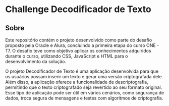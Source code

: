 <h1>Challenge Decodificador de Texto</h1>

<h2>Sobre</h2>

Este repositório contém o projeto desenvolvido como parte do desafio proposto pela Oracle e Alura, concluindo a primeira etapa do curso ONE - T7. O desafio teve como objetivo aplicar os conhecimentos adquiridos durante o curso, utilizando CSS, JavaScript e HTML para o desenvolvimento da solução.

O projeto Decodificador de Texto é uma aplicação desenvolvida para que os usuários possam inserir um texto e gerar uma versão criptografada dele. Além disso, a aplicação oferece a funcionalidade de descriptografia, permitindo que o texto criptografado seja revertido ao seu formato original. Esse tipo de aplicação pode ser útil em vários cenários, como segurança de dados, troca segura de mensagens e testes com algoritmos de criptografia.



